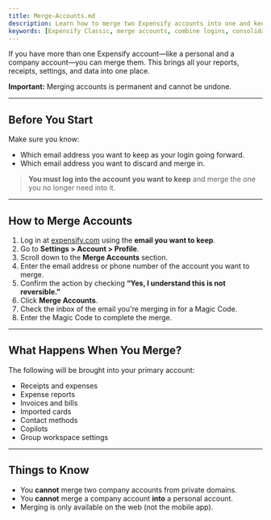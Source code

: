 ```yaml
---
title: Merge-Accounts.md
description: Learn how to merge two Expensify accounts into one and keep all your data in a single login.
keywords: [Expensify Classic, merge accounts, combine logins, consolidate email addresses, multiple accounts]
---
```

<div id="expensify-classic" markdown="1">

If you have more than one Expensify account—like a personal and a company account—you can merge them. This brings all your reports, receipts, settings, and data into one place.

**Important:** Merging accounts is permanent and cannot be undone.

---

## Before You Start

Make sure you know:
- Which email address you want to keep as your login going forward.
- Which email address you want to discard and merge in.

> **You must log into the account you want to keep** and merge the one you no longer need into it.

---

## How to Merge Accounts

1. Log in at [expensify.com](https://www.expensify.com) using the **email you want to keep**.
2. Go to **Settings > Account > Profile**.
3. Scroll down to the **Merge Accounts** section.
4. Enter the email address or phone number of the account you want to merge.
5. Confirm the action by checking **“Yes, I understand this is not reversible.”**
6. Click **Merge Accounts**.
7. Check the inbox of the email you're merging in for a Magic Code.
8. Enter the Magic Code to complete the merge.

---

## What Happens When You Merge?

The following will be brought into your primary account:
- Receipts and expenses
- Expense reports
- Invoices and bills
- Imported cards
- Contact methods
- Copilots
- Group workspace settings

---

## Things to Know

- You **cannot** merge two company accounts from private domains.
- You **cannot** merge a company account **into** a personal account.
- Merging is only available on the web (not the mobile app).

</div>
